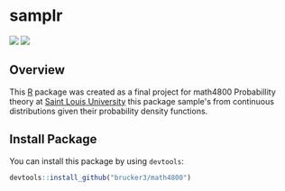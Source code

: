 
<!-- Generated by README.Rmd: editing is futile -->

# samplr 

[![](https://img.shields.io/badge/MATH-4800-brightgreen.svg)](https://github.com/brucker3/math4800/)
[![](https://img.shields.io/badge/status-under%20development-red.svg)](https://github.com/brucker3/math4800/)


## Overview
This [R](https://cloud.r-project.org) package was created as a final project for math4800 Probabillity theory at [Saint Louis University](https://www.slu.edu) this package sample's from continuous distributions given their probability density functions.


## Install Package
You can install this package by using `devtools`:

```r
devtools::install_github("brucker3/math4800")
```






